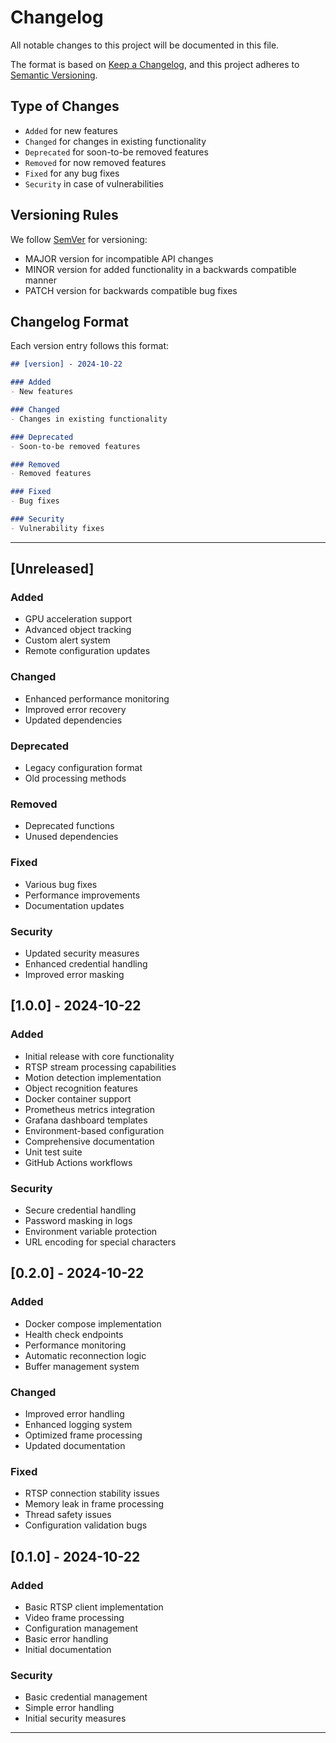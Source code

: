 # Changelog

All notable changes to this project will be documented in this file.

The format is based on [Keep a Changelog](https://keepachangelog.com/en/1.0.0/),
and this project adheres to [Semantic Versioning](https://semver.org/spec/v2.0.0.html).


## Type of Changes

- `Added` for new features
- `Changed` for changes in existing functionality
- `Deprecated` for soon-to-be removed features
- `Removed` for now removed features
- `Fixed` for any bug fixes
- `Security` in case of vulnerabilities

## Versioning Rules

We follow [SemVer](https://semver.org/) for versioning:

- MAJOR version for incompatible API changes
- MINOR version for added functionality in a backwards compatible manner
- PATCH version for backwards compatible bug fixes

## Changelog Format

Each version entry follows this format:

```markdown
## [version] - 2024-10-22

### Added
- New features

### Changed
- Changes in existing functionality

### Deprecated
- Soon-to-be removed features

### Removed
- Removed features

### Fixed
- Bug fixes

### Security
- Vulnerability fixes
```


---


## [Unreleased]

### Added
- GPU acceleration support
- Advanced object tracking
- Custom alert system
- Remote configuration updates

### Changed
- Enhanced performance monitoring
- Improved error recovery
- Updated dependencies

### Deprecated
- Legacy configuration format
- Old processing methods

### Removed
- Deprecated functions
- Unused dependencies

### Fixed
- Various bug fixes
- Performance improvements
- Documentation updates

### Security
- Updated security measures
- Enhanced credential handling
- Improved error masking



## [1.0.0] - 2024-10-22

### Added
- Initial release with core functionality
- RTSP stream processing capabilities
- Motion detection implementation
- Object recognition features
- Docker container support
- Prometheus metrics integration
- Grafana dashboard templates
- Environment-based configuration
- Comprehensive documentation
- Unit test suite
- GitHub Actions workflows

### Security
- Secure credential handling
- Password masking in logs
- Environment variable protection
- URL encoding for special characters

## [0.2.0] - 2024-10-22

### Added
- Docker compose implementation
- Health check endpoints
- Performance monitoring
- Automatic reconnection logic
- Buffer management system

### Changed
- Improved error handling
- Enhanced logging system
- Optimized frame processing
- Updated documentation

### Fixed
- RTSP connection stability issues
- Memory leak in frame processing
- Thread safety issues
- Configuration validation bugs

## [0.1.0] - 2024-10-22

### Added
- Basic RTSP client implementation
- Video frame processing
- Configuration management
- Basic error handling
- Initial documentation

### Security
- Basic credential management
- Simple error handling
- Initial security measures


---
